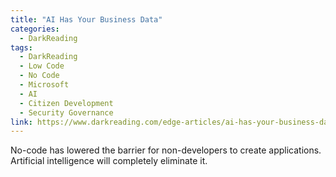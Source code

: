 ```yaml
---
title: "AI Has Your Business Data"
categories:
  - DarkReading
tags:
  - DarkReading
  - Low Code
  - No Code
  - Microsoft
  - AI
  - Citizen Development
  - Security Governance
link: https://www.darkreading.com/edge-articles/ai-has-your-business-data
---
```

  
No-code has lowered the barrier for non-developers to create applications. Artificial intelligence will completely eliminate it.
